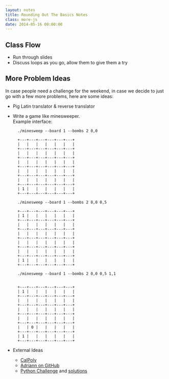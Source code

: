 ```yaml
---
layout: notes
title: Rounding Out The Basics Notes
class: more-js
date: 2014-05-16 00:00:00
---
```


## Class Flow

- Run through slides
- Discuss loops as you go, allow them to give them a try

## More Problem Ideas

In case people need a challenge for the weekend, in case we decide to just go
with a few more problems, here are some ideas:

- Pig Latin translator & reverse translator

- Write a game like minesweeper.  
  Example interface:

        ./minesweep --board 1 --bombs 2 0,0

        +---+---+---+---+---+---+
        |   |   |   |   |   |   |
        +---+---+---+---+---+---+
        |   |   |   |   |   |   |
        +---+---+---+---+---+---+
        |   |   |   |   |   |   |
        +---+---+---+---+---+---+
        |   |   |   |   |   |   |
        +---+---+---+---+---+---+
        |   |   |   |   |   |   |
        +---+---+---+---+---+---+
        | 1 |   |   |   |   |   |
        +---+---+---+---+---+---+

        ./minesweep --board 1 --bombs 2 0,0 0,5

        +---+---+---+---+---+---+
        | 1 |   |   |   |   |   |
        +---+---+---+---+---+---+
        |   |   |   |   |   |   |
        +---+---+---+---+---+---+
        |   |   |   |   |   |   |
        +---+---+---+---+---+---+
        |   |   |   |   |   |   |
        +---+---+---+---+---+---+
        |   |   |   |   |   |   |
        +---+---+---+---+---+---+
        | 1 |   |   |   |   |   |
        +---+---+---+---+---+---+

        ./minesweep --board 1 --bombs 2 0,0 0,5 1,1


        +---+---+---+---+---+---+
        | 1 |   |   |   |   |   |
        +---+---+---+---+---+---+
        |   |   |   |   |   |   |
        +---+---+---+---+---+---+
        |   |   |   |   |   |   |
        +---+---+---+---+---+---+
        |   |   |   |   |   |   |
        +---+---+---+---+---+---+
        |   | 0 |   |   |   |   |
        +---+---+---+---+---+---+
        | 1 |   |   |   |   |   |
        +---+---+---+---+---+---+

- External Ideas
  - [CalPoly][calpoly]
  - [Adriann on GitHub][adriann]
  - [Python Challenge][python-challenge] and [solutions][python-challenge-solutions]

[calpoly]: http://users.csc.calpoly.edu/~jdalbey/103/Projects/ProgrammingPractice.html
[adriann]: http://adriann.github.io/programming_problems.html
[python-challenge]: http://www.pythonchallenge.com
[python-challenge-solutions]: http://holger.thoelking.name/python-challenge/all
